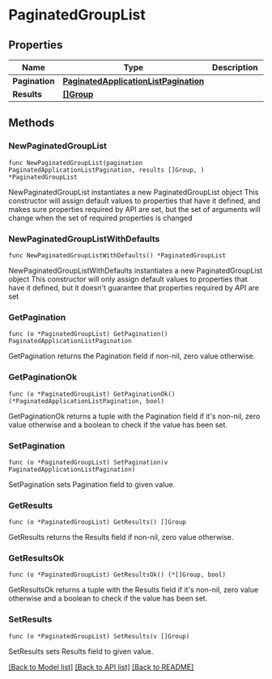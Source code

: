 # PaginatedGroupList

## Properties

Name | Type | Description | Notes
------------ | ------------- | ------------- | -------------
**Pagination** | [**PaginatedApplicationListPagination**](PaginatedApplicationListPagination.md) |  | 
**Results** | [**[]Group**](Group.md) |  | 

## Methods

### NewPaginatedGroupList

`func NewPaginatedGroupList(pagination PaginatedApplicationListPagination, results []Group, ) *PaginatedGroupList`

NewPaginatedGroupList instantiates a new PaginatedGroupList object
This constructor will assign default values to properties that have it defined,
and makes sure properties required by API are set, but the set of arguments
will change when the set of required properties is changed

### NewPaginatedGroupListWithDefaults

`func NewPaginatedGroupListWithDefaults() *PaginatedGroupList`

NewPaginatedGroupListWithDefaults instantiates a new PaginatedGroupList object
This constructor will only assign default values to properties that have it defined,
but it doesn't guarantee that properties required by API are set

### GetPagination

`func (o *PaginatedGroupList) GetPagination() PaginatedApplicationListPagination`

GetPagination returns the Pagination field if non-nil, zero value otherwise.

### GetPaginationOk

`func (o *PaginatedGroupList) GetPaginationOk() (*PaginatedApplicationListPagination, bool)`

GetPaginationOk returns a tuple with the Pagination field if it's non-nil, zero value otherwise
and a boolean to check if the value has been set.

### SetPagination

`func (o *PaginatedGroupList) SetPagination(v PaginatedApplicationListPagination)`

SetPagination sets Pagination field to given value.


### GetResults

`func (o *PaginatedGroupList) GetResults() []Group`

GetResults returns the Results field if non-nil, zero value otherwise.

### GetResultsOk

`func (o *PaginatedGroupList) GetResultsOk() (*[]Group, bool)`

GetResultsOk returns a tuple with the Results field if it's non-nil, zero value otherwise
and a boolean to check if the value has been set.

### SetResults

`func (o *PaginatedGroupList) SetResults(v []Group)`

SetResults sets Results field to given value.



[[Back to Model list]](../README.md#documentation-for-models) [[Back to API list]](../README.md#documentation-for-api-endpoints) [[Back to README]](../README.md)


